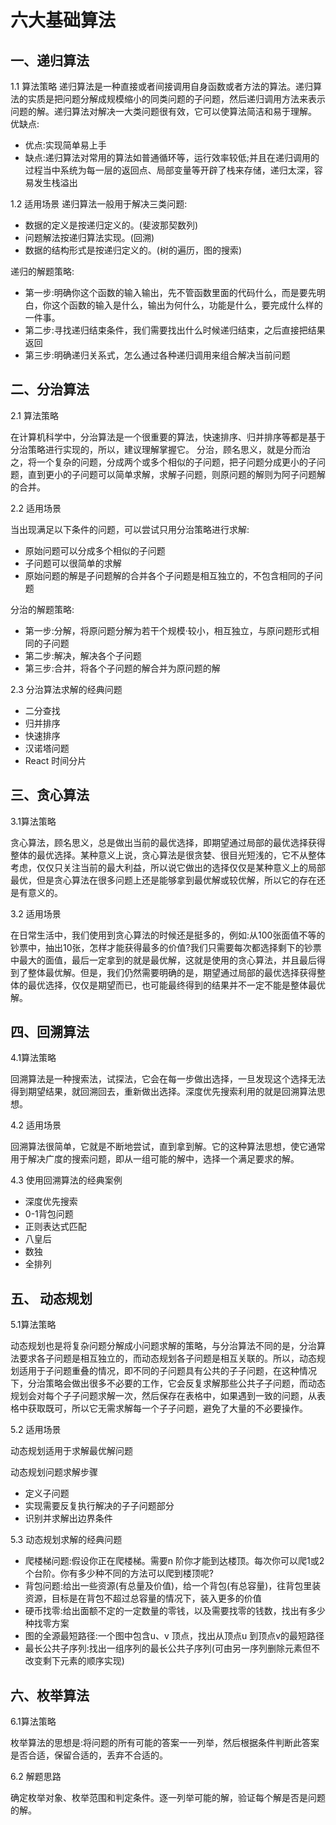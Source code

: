 # 六大基础算法

## 一、递归算法

1.1 算法策略
递归算法是一种直接或者间接调用自身函数或者方法的算法。递归算法的实质是把问题分解成规模缩小的同类问题的子问题，然后递归调用方法来表示问题的解。递归算法对解决一大类问题很有效，它可以使算法简洁和易于理解。
优缺点:
- 优点:实现简单易上手
- 缺点:递归算法对常用的算法如普通循环等，运行效率较低;并且在递归调用的过程当中系统为每一层的返回点、局部变量等开辟了栈来存储，递归太深，容易发生栈溢出

1.2 适用场景
递归算法一般用于解决三类问题:
- 数据的定义是按递归定义的。(斐波那契数列)
- 问题解法按递归算法实现。(回溯)
- 数据的结构形式是按递归定义的。(树的遍历，图的搜索)

递归的解题策略:
- 第一步:明确你这个函数的输入输出，先不管函数里面的代码什么，而是要先明白，你这个函数的输入是什么，输出为何什么，功能是什么，要完成什么样的一件事。
- 第二步:寻找递归结束条件，我们需要找出什么时候递归结束，之后直接把结果返回
- 第三步:明确递归关系式，怎么通过各种递归调用来组合解决当前问题


## 二、分治算法

2.1 算法策略

在计算机科学中，分治算法是一个很重要的算法，快速排序、归并排序等都是基于分治策略进行实现的，所以，建议理解掌握它。
分治，顾名思义，就是分而治之，将一个复杂的问题，分成两个或多个相似的子问题，把子问题分成更小的子问题，直到更小的子问题可以简单求解，求解子问题，则原问题的解则为阿子问题解的合并。

2.2 适用场景

当出现满足以下条件的问题，可以尝试只用分治策略进行求解:
- 原始问题可以分成多个相似的子问题
- 子问题可以很简单的求解
- 原始问题的解是子问题解的合并各个子问题是相互独立的，不包含相同的子问题

分治的解题策略:
- 第一步:分解，将原问题分解为若干个规模·较小，相互独立，与原问题形式相同的子问题
- 第二步:解决，解决各个子问题
- 第三步:合并，将各个子问题的解合并为原问题的解

2.3 分治算法求解的经典问题
- 二分查找
- 归并排序
- 快速排序
- 汉诺塔问题
- React 时间分片

## 三、贪心算法

3.1算法策略

贪心算法，顾名思义，总是做出当前的最优选择，即期望通过局部的最优选择获得整体的最优选择。某种意义上说，贪心算法是很贪婪、很目光短浅的，它不从整体考虑，仅仅只关注当前的最大利益，所以说它做出的选择仅仅是某种意义上的局部最优，但是贪心算法在很多问题上还是能够拿到最优解或较优解，所以它的存在还是有意义的。

3.2 适用场景

在日常生活中，我们使用到贪心算法的时候还是挺多的，例如:从100张面值不等的钞票中，抽出10张，怎样才能获得最多的价值?我们只需要每次都选择剩下的钞票中最大的面值，最后一定拿到的就是最优解，这就是使用的贪心算法，并且最后得到了整体最优解。但是，我们仍然需要明确的是，期望通过局部的最优选择获得整体的最优选择，仅仅是期望而已，也可能最终得到的结果并不一定不能是整体最优解。


## 四、回溯算法

4.1算法策略

回溯算法是一种搜索法，试探法，它会在每一步做出选择，一旦发现这个选择无法得到期望结果，就回溯回去，重新做出选择。深度优先搜索利用的就是回溯算法思想。

4.2 适用场景

回溯算法很简单，它就是不断地尝试，直到拿到解。它的这种算法思想，使它通常用于解决广度的搜索问题，即从一组可能的解中，选择一个满足要求的解。

4.3 使用回溯算法的经典案例
- 深度优先搜索
- 0-1背包问题
- 正则表达式匹配
- 八皇后
- 数独
- 全排列


## 五、 动态规划

5.1算法策略

动态规划也是将复杂问题分解成小问题求解的策略，与分治算法不同的是，分治算法要求各子问题是相互独立的，而动态规划各子问题是相互关联的。所以，动态规划适用于子问题重叠的情况，即不同的子问题具有公共的子子问题，在这种情况下，分治策略会做出很多不必要的工作，它会反复求解那些公共子子问题，而动态规划会对每个子子问题求解一次，然后保存在表格中，如果遇到一致的问题，从表格中获取既可，所以它无需求解每一个子子问题，避免了大量的不必要操作。


5.2 适用场景

动态规划适用于求解最优解问题

动态规划问题求解步骤
- 定义子问题
- 实现需要反复执行解决的子子问题部分
- 识别并求解出边界条件


5.3 动态规划求解的经典问题

- 爬楼梯问题:假设你正在爬楼梯。需要n 阶你才能到达楼顶。每次你可以爬1或2个台阶。你有多少种不同的方法可以爬到楼顶呢?
- 背包问题:给出一些资源(有总量及价值)，给一个背包(有总容量)，往背包里装资源，目标是在背包不超过总容量的情况下，装入更多的价值
- 硬币找零:给出面额不定的一定数量的零钱，以及需要找零的钱数，找出有多少种找零方案 
- 图的全源最短路径:一个图中包含u、v 顶点，找出从顶点u 到顶点v的最短路径
- 最长公共子序列:找出一组序列的最长公共子序列(可由另一序列删除元素但不改变剩下元素的顺序实现)

## 六、枚举算法

6.1算法策略

枚举算法的思想是:将问题的所有可能的答案一一列举，然后根据条件判断此答案是否合适，保留合适的，丢弃不合适的。

6.2 解题思路

确定枚举对象、枚举范围和判定条件。逐一列举可能的解，验证每个解是否是问题的解。